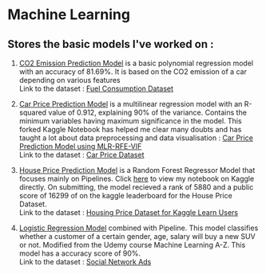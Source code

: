 # Machine Learning

<h2>Stores the basic models I've worked on :</h2>

1. <a href='https://github.com/anishmo99/Machine-Learning-On-Google-Colab/blob/master/fuelPolynomial81_69.ipynb'>CO2 Emission Prediction Model</a> is a basic polynomial regression model with an accuracy of 81.69%. It is based on the CO2 emission of a car depending on various features
<br>Link to the dataset : <a href='https://github.com/anishmo99/Machine-Learning-On-Google-Colab/blob/master/FuelConsumptionCo2.csv'>Fuel Consumption Dataset</a> 

2. <a href='https://github.com/anishmo99/Machine-Learning-On-Google-Colab/blob/master/carPricePredictionEdited.ipynb'>Car Price Prediction Model</a> is a multilinear regression model with an R-squared value of 0.912, explaining 90% of the variance. Contains the minimum variables having maximum significance in the model. This forked Kaggle Notebook has helped me clear many doubts and has taught a lot about data preprocessing and data visualisation :  <a href='https://www.kaggle.com/anishmookherjee/carprice-prediction-mlr-rfe-vif-edited'>Car Price Prediction Model using MLR-RFE-VIF</a>
<br>Link to the dataset : <a href='https://github.com/anishmo99/Machine-Learning-On-Google-Colab/blob/master/CarPrice_Assignment.csv'>Car Price Dataset</a>

3. <a href='https://github.com/anishmo99/Machine-Learning/blob/master/housePricePrediction.ipynb'>House Price Prediction Model</a> is a Random Forest Regressor Model that focuses mainly on Pipelines. Click <a href='https://www.kaggle.com/anishmookherjee/housepriceprediction'>here</a> to view my notebook on Kaggle directly. On submitting, the model recieved a rank of 5880 and a public score of 16299 of on the kaggle leaderboard for the House Price Dataset.
<br>Link to the dataset : <a href='https://www.kaggle.com/c/home-data-for-ml-course/data?select=train.csv'>Housing Price Dataset for Kaggle Learn Users</a>

4. <a href='https://github.com/anishmo99/Machine-Learning/blob/master/logisticRegression.ipynb'>Logistic Regression Model</a> combined with Pipeline. This model classifies whether a customer of a certain gender, age, salary will buy a new SUV or not. Modified from the Udemy course Machine Learning A-Z. This model has a accuracy score of 90%.
<br>Link to the dataset : <a href='https://github.com/anishmo99/Machine-Learning/blob/master/Social_Network_Ads.csv'>Social Network Ads</a>